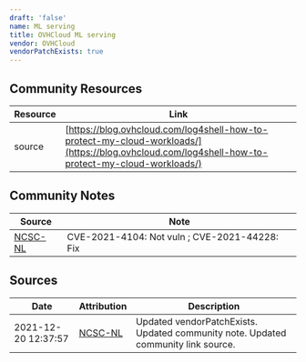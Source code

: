 ```yaml
---
draft: 'false'
name: ML serving
title: OVHCloud ML serving
vendor: OVHCloud
vendorPatchExists: true
---
```



## Community Resources
| Resource | Link |
| --- | --- |
| source | [https://blog.ovhcloud.com/log4shell-how-to-protect-my-cloud-workloads/](https://blog.ovhcloud.com/log4shell-how-to-protect-my-cloud-workloads/) |

## Community Notes
| Source | Note |
| --- | --- |
| [NCSC-NL](https://github.com/NCSC-NL/log4shell/blob/main/software/README.md) | CVE-2021-4104: Not vuln ; CVE-2021-44228: Fix </ul> |

## Sources
| Date | Attribution | Description |
| --- | --- | --- |
| 2021-12-20 12:37:57 | [NCSC-NL](https://github.com/NCSC-NL/log4shell/blob/main/software/README.md) | Updated vendorPatchExists. Updated community note. Updated community link source.  |
